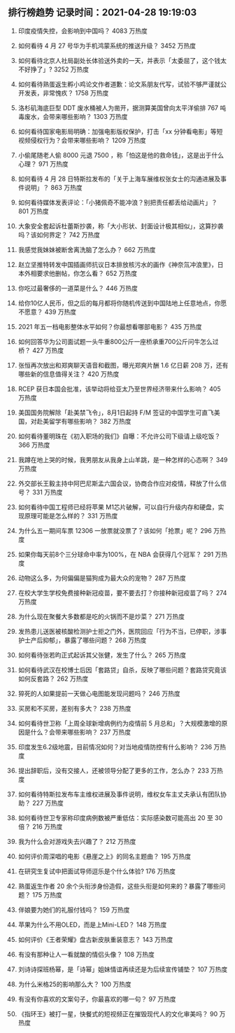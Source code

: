 
## 排行榜趋势 记录时间：2021-04-28 19:19:03
  
  1. 印度疫情失控，会影响到中国吗？ 4083 万热度
    
  2. 如何看待 4 月 27 号华为手机鸿蒙系统的推送升级？ 3452 万热度
    
  3. 如何看待北京人社局副处长体验送外卖的一天，并表示「太委屈了，这个钱太不好挣了」? 3252 万热度
    
  4. 如何看待熟蛋返生孵小鸡论文作者道歉：论文系朋友代写，试验不够严谨就公开发表，非常愧疚？ 1758 万热度
    
  5. 洛杉矶海底巨型 DDT 废水桶被人为凿开，据测算美国曾向太平洋偷排 767 吨毒废水，会带来哪些影响？ 1303 万热度
    
  6. 如何看待国家电影局明确：加强电影版权保护，打击「xx 分钟看电影」等短视频侵权行为？会带来哪些影响？ 1209 万热度
    
  7. 小偷尾随老人偷 8000 元退 7500 ，称「怕这是他的救命钱」，这是出于什么心理？ 971 万热度
    
  8. 如何看待 4 月 28 日特斯拉发布的「关于上海车展维权张女士的沟通进展及事件说明」？ 863 万热度
    
  9. 如何看待媒体发表评论：「小猪佩奇不能冲浪？别把责任都丢给动画片」？ 801 万热度
    
  10. 大象安全套起诉杜蕾斯抄袭，称「大小形状、封面设计极其相似」，这算抄袭吗？该如何界定？ 742 万热度
    
  11. 我感觉我妹妹被断舍离洗脑了怎么办？ 662 万热度
    
  12. 赵立坚推特转发中国插画师抗议日本排放核污水的画作《神奈氚冲浪里》，日本外相要求他删帖，你怎么看？ 652 万热度
    
  13. 你吃过最奢侈的一道菜是什么？ 446 万热度
    
  14. 给你10亿人民币，但之后的每月都将你随机传送到中国陆地上任意地点，你愿不愿意？ 439 万热度
    
  15. 2021 年五一档电影整体水平如何？你最想看哪部电影？ 435 万热度
    
  16. 如何回答华为公司面试题一头牛重800公斤一座桥承重700公斤问牛怎么过桥？ 427 万热度
    
  17. 张恒再次放出和郑爽聊天语音和截图，曝光郑爽片酬 1.6 亿日薪 208 万，还有哪些新的信息值得关注？ 420 万热度
    
  18. RCEP 获日本国会批准，该举动将给亚太乃至世界经济带来什么影响？ 405 万热度
    
  19. 美国国务院解除「赴美禁飞令」，8月1日起持 F/M 签证的中国学生可直飞美国，对赴美留学有哪些影响？ 382 万热度
    
  20. 如何看待董明珠在《初入职场的我们》自曝：不允许公司下级请上级吃饭？ 366 万热度
    
  21. 我蹲在地上哭的时候，我男朋友从我身上山羊跳，是一种怎样的心态啊？ 349 万热度
    
  22. 外交部长王毅主持中阿巴尼斯孟六国会议，协商合作应对疫情，释放了什么信号？ 331 万热度
    
  23. 如何看待中国工程师已经将苹果 M1芯片破解，可以自行升级内存和硬盘，实现原理可能是怎么样的？ 331 万热度
    
  24. 为什么五一期间车票 12306 一放票就没票了？该如何「抢票」呢？ 296 万热度
    
  25. 如果你每天前8个三分球命中率为100%，在 NBA 会获得几个冠军？ 291 万热度
    
  26. 动物这么多，为何偏偏是猫狗成为最大众的宠物？ 287 万热度
    
  27. 在校大学生学校免费接种新冠疫苗，要不要去打？你接种新冠疫苗了吗？ 274 万热度
    
  28. 为什么现在聚餐大多数都是吃的火锅而不是炒菜？ 271 万热度
    
  29. 发热患儿送医被核酸检测护士拒之门外，医院回应「行为不当，已停职，涉事护士产后抑郁」，暴露了哪些问题？ 268 万热度
    
  30. 如何看待张若昀正式起诉其父张健，发生了什么？ 265 万热度
    
  31. 如何看待武汉在校博士后因「套路贷」自杀，反映了哪些问题？套路贷究竟该如何反套路？ 262 万热度
    
  32. 猝死的人如果提前一天做心电图能发现问题吗？ 246 万热度
    
  33. 买房和不买房，差别有多大？ 238 万热度
    
  34. 如何看待世卫称「上周全球新增病例约为疫情前 5 月总和」？大规模激增的原因是什么？会带来哪些影响？ 237 万热度
    
  35. 印度发生6.2级地震，目前情况如何？对当地疫情防控有什么影响？ 236 万热度
    
  36. 提出辞职后，没有交接人，还被领导分配了更多的工作，怎么办？ 233 万热度
    
  37. 如何看待特斯拉发布车主维权进展及事件说明，维权女车主丈夫承认有团队协助？ 227 万热度
    
  38. 如何看待世卫专家称印度病例数被严重低估：实际感染数可能高出 20 至 30 倍？ 216 万热度
    
  39. 我为什么会对游戏失去兴趣了？ 212 万热度
    
  40. 如何评价周深唱的电影《悬崖之上》的同名主题曲？ 195 万热度
    
  41. 在研究生复试中把面试导师逗乐是个什么体验? 176 万热度
    
  42. 熟蛋返生作者 20 余个头衔涉身份造假，这些头衔是如何来的？暴露了哪些问题？ 175 万热度
    
  43. 伴娘要为她们的礼服付钱吗？ 159 万热度
    
  44. 苹果为什么不用OLED，而是上Mini-LED？ 148 万热度
    
  45. 如何评价《王者荣耀》盘古新皮肤重装意志？ 143 万热度
    
  46. 有没有那种让人一看就酸的情侣头像？ 108 万热度
    
  47. 刘诗诗探班杨幂，是「诗幂」姐妹情谊再续还是为后续宣传铺垫？ 107 万热度
    
  48. 为什么米格25的影响那么大？ 100 万热度
    
  49. 有没有你喜欢的文案句子，你最喜欢的哪一句？ 97 万热度
    
  50. 《指环王》被打一星，快餐式的短视频正在摧毁现代人的文化审美吗？ 90 万热度
    